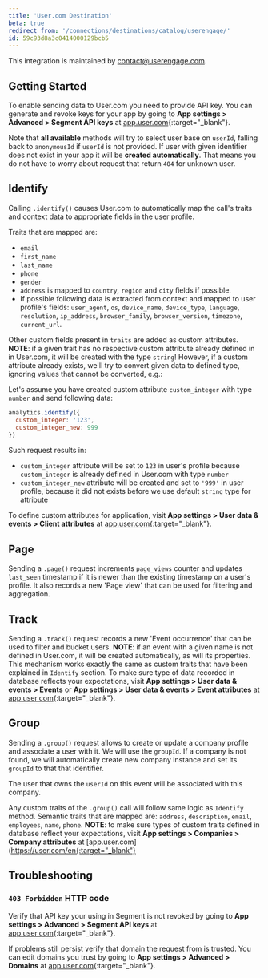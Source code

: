 ```yaml
---
title: 'User.com Destination'
beta: true
redirect_from: '/connections/destinations/catalog/userengage/'
id: 59c93d8a3c0414000129bcb5
---
```

This integration is maintained by contact@userengage.com.

## Getting Started

To enable sending data to User.com you need to provide API key. You can generate and revoke keys for your app by going to **App settings > Advanced > Segment API keys** at [app.user.com](https://user.com/en/){:target="_blank"}.

Note that **all available** methods will try to select user base on `userId`, falling back to `anonymousId` if `userId` is not provided. If user with given identifier does not exist in your app it will be **created automatically**. That means you do not have to worry about request that return `404` for unknown user.

## Identify
Calling `.identify()` causes User.com to automatically map the call's traits and context data to appropriate fields in the user profile.

Traits that are mapped are:
 - `email`
 - `first_name`
 - `last_name`
 - `phone`
 - `gender`
 - `address` is mapped to `country`, `region` and `city` fields if possible.
 - If possible following data is extracted from context and mapped to user profile's fields: `user_agent`, `os`, `device_name`, `device_type`, `language`, `resolution`, `ip_address`, `browser_family`, `browser_version`, `timezone`, `current_url`.

Other custom fields present in `traits` are added as custom attributes. **NOTE**: if a given trait has no respective custom attribute already defined in in User.com, it will be created with the type `string`! However, if a custom attribute already exists, we'll try to convert given data to defined type, ignoring values that cannot be converted, e.g.:

Let's assume you have created custom attribute `custom_integer` with type `number` and send following data:

```js
analytics.identify({
  custom_integer: '123',
  custom_integer_new: 999
})
```

Such request results in:

* `custom_integer` attribute will be set to `123` in user's profile because `custom_integer` is already defined in User.com with type `number`
* `custom_integer_new` attribute will be created and set to `'999'` in user profile, because it did not exists before we use default `string` type for attribute

To define custom attributes for application, visit **App settings > User data & events > Client attributes** at [app.user.com](https://user.com/en/){:target="_blank"}.

## Page
Sending a `.page()` request increments `page_views` counter and updates `last_seen` timestamp if it is newer than the existing timestamp on a user's profile. It also records a new 'Page view' that can be used for filtering and aggregation.

## Track
Sending a `.track()` request records a new 'Event occurrence' that can be used to filter and bucket users. **NOTE**: if an event with a given name is not defined in User.com, it will be created automatically, as will its properties. This mechanism works exactly the same as custom traits that have been explained in `Identify` section. To make sure type of data recorded in database reflects your expectations, visit **App settings > User data & events > Events** or **App settings > User data & events > Event attributes** at [app.user.com](https://user.com/en/){:target="_blank"}.

## Group
Sending a `.group()` request allows to create or update a company profile and associate a user with it. We will use the `groupId`. If a company is not found, we will automatically create new company instance and set its `groupId` to that that identifier.

The user that owns the `userId` on this event will be associated with this company.

Any custom traits of the `.group()` call will follow same logic as `Identify` method. Semantic traits that are mapped are: `address`, `description`, `email`, `employees`, `name`, `phone`. **NOTE**: to make sure types of custom traits defined in database reflect your expectations, visit **App settings > Companies > Company attributes** at [app.user.com](https://user.com/en{:target="_blank"}

## Troubleshooting

### `403 Forbidden` HTTP code
Verify that API key your using in Segment is not revoked by going to **App settings > Advanced > Segment API keys** at [app.user.com](https://user.com/en/){:target="_blank"}.

If problems still persist verify that domain the request from is trusted. You can edit domains you trust by going to **App settings > Advanced > Domains** at [app.user.com](https://user.com/en/){:target="_blank"}.
